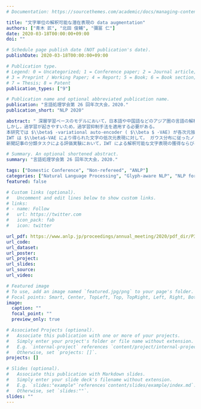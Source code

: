 ```yaml
---
# Documentation: https://sourcethemes.com/academic/docs/managing-content/

title: "文字単位の解釈可能な潜在表現の data augmentation"
authors: ["青木 匠", "北田 俊輔", "彌冨 仁"]
date: 2020-03-18T00:00:00+09:00
doi: ""

# Schedule page publish date (NOT publication's date).
publishDate: 2020-03-18T00:00:00+09:00

# Publication type.
# Legend: 0 = Uncategorized; 1 = Conference paper; 2 = Journal article;
# 3 = Preprint / Working Paper; 4 = Report; 5 = Book; 6 = Book section;
# 7 = Thesis; 8 = Patent
publication_types: ["9"]

# Publication name and optional abbreviated publication name.
publication: "言語処理学会第 26 回年次大会，2020."
publication_short: "NLP 2020"

abstract: " 深層学習ベースのモデルにおいて，日本語や中国語などのアジア圏の言語の解析は単語単位よりも文字単位での処理が効果を上げている。
しかし，過学習が起きやすいため，過学習抑制手法を適用する必要がある。
本研究では $\\beta$ -variational auto-encoder ( $\\beta $ -VAE) が各次元独立の低次元確率分布を獲得することを活用し，解釈可能な data augmentation である interpretable wildcard training (IWT) を提案する。
IWT は $\\beta$-VAE により得られた文字の低次元表現に対して， ガウス分布に従ったノイズを付加させることで，異なる文字の表現生成が可能であり，従来の wildcard training よりも解釈性が高い。
新聞記事の分類タスクによる評価実験において，IWT による解釈可能な文字表現の獲得ならびに，2% 程度の分類精度向上から，解釈性のある data augmentation の効果を確認した。"

# Summary. An optional shortened abstract.
summary: "言語処理学会第 26 回年次大会，2020."

tags: ["Domestic Conference", "Non-refereed", "ANLP"]
categories: ["Natural Language Processing", "Glyph-aware NLP", "NLP for Asian Languages"]
featured: false

# Custom links (optional).
#   Uncomment and edit lines below to show custom links.
# links:
# - name: Follow
#   url: https://twitter.com
#   icon_pack: fab
#   icon: twitter

url_pdf: https://www.anlp.jp/proceedings/annual_meeting/2020/pdf_dir/P3-35.pdf
url_code:
url_dataset:
url_poster:
url_project:
url_slides:
url_source:
url_video:

# Featured image
# To use, add an image named `featured.jpg/png` to your page's folder. 
# Focal points: Smart, Center, TopLeft, Top, TopRight, Left, Right, BottomLeft, Bottom, BottomRight.
image:
  caption: ""
  focal_point: ""
  preview_only: true

# Associated Projects (optional).
#   Associate this publication with one or more of your projects.
#   Simply enter your project's folder or file name without extension.
#   E.g. `internal-project` references `content/project/internal-project/index.md`.
#   Otherwise, set `projects: []`.
projects: []

# Slides (optional).
#   Associate this publication with Markdown slides.
#   Simply enter your slide deck's filename without extension.
#   E.g. `slides:"example"`references`content/slides/example/index.md`.
#   Otherwise, set `slides:""`.
slides: ""
---
```

